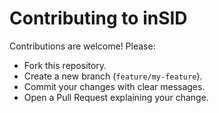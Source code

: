 # Contributing to inSID

Contributions are welcome! Please:

- Fork this repository.
- Create a new branch (`feature/my-feature`).
- Commit your changes with clear messages.
- Open a Pull Request explaining your change.
